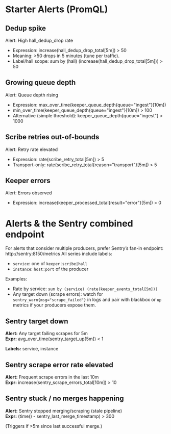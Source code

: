 # Starter Alerts (PromQL)

## Dedup spike
Alert: High hall_dedup_drop rate
- Expression: increase(hall_dedup_drop_total[5m]) > 50
- Meaning: >50 drops in 5 minutes (tune per traffic).
- Label/hall scope: sum by (hall) (increase(hall_dedup_drop_total[5m])) > 50

## Growing queue depth
Alert: Queue depth rising
- Expression: max_over_time(keeper_queue_depth{queue="ingest"}[10m])
- min_over_time(keeper_queue_depth{queue="ingest"}[10m]) > 100
- Alternative (simple threshold): keeper_queue_depth{queue="ingest"} > 1000

## Scribe retries out-of-bounds
Alert: Retry rate elevated
- Expression: rate(scribe_retry_total[5m]) > 5
- Transport-only: rate(scribe_retry_total{reason="transport"}[5m]) > 5

## Keeper errors
Alert: Errors observed
- Expression: increase(keeper_processed_total{result="error"}[5m]) > 0

# Alerts & the Sentry combined endpoint

For alerts that consider multiple producers, prefer Sentry’s fan-in endpoint:
http://sentry:8150/metrics
All series include labels:
- `service`: one of `keeper|scribe|hall`
- `instance`: `host:port` of the producer

Examples:
- Rate by service: `sum by (service) (rate(keeper_events_total[5m]))`
- Any target down (scrape errors): watch for `sentry_warn{msg="scrape_failed"}` in logs and pair with blackbox or `up` metrics if your producers expose them.

## Sentry target down
**Alert:** Any target failing scrapes for 5m  
**Expr:** avg_over_time(sentry_target_up[5m]) < 1

**Labels:** service, instance

## Sentry scrape error rate elevated
**Alert:** Frequent scrape errors in the last 10m  
**Expr:** increase(sentry_scrape_errors_total[10m]) > 10

## Sentry stuck / no merges happening
**Alert:** Sentry stopped merging/scraping (stale pipeline)  
**Expr:** (time() - sentry_last_merge_timestamp) > 300

(Triggers if >5m since last successful merge.)

